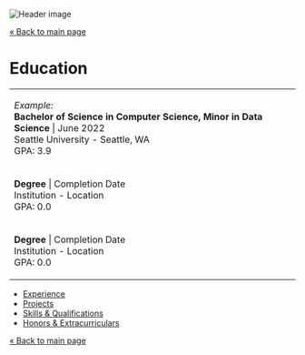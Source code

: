 ![Header image](https://picsum.photos/1280/267?blur ':class=header-image-full-width :no-zoom')

[« Back to main page](README.md)

# Education

<table>
<tr>
<td>
  
_Example:_  
**Bachelor of Science in Computer Science, Minor in Data Science** | June 2022  
Seattle University - Seattle, WA  
GPA: 3.9  
  
</td>
</tr>
<tr>
<td>
  
**Degree** | Completion Date  
Institution - Location  
GPA: 0.0  
  
</td>
</tr>
<tr>
<td>
  
**Degree** | Completion Date  
Institution - Location  
GPA: 0.0  
  
</td>
</tr>
</table>

- [Experience](experience.md)
- [Projects](projects.md)
- [Skills & Qualifications](qualifications.md)
- [Honors & Extracurriculars](extracurriculars.md)

[« Back to main page](README.md)